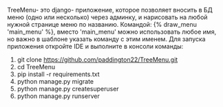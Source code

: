 TreeMenu- это django- приложение, которое позволяет вносить в БД меню (одно или несколько) через админку, и нарисовать на любой нужной странице меню по названию.
Командой: {% draw_menu 'main_menu' %}, вместо 'main_menu' можно использовать любое имя, но важно в шаблоне указать команду с этим именем.
Для запуска приложения откройте IDE и выполните в консоли команды:
  1) git clone https://github.com/paddington22/TreeMenu.git
  2) cd TreeMenu
  3) pip install -r requirements.txt
  4) python manage.py migrate
  5) python manage.py createsuperuser
  6) python manage.py runserver
